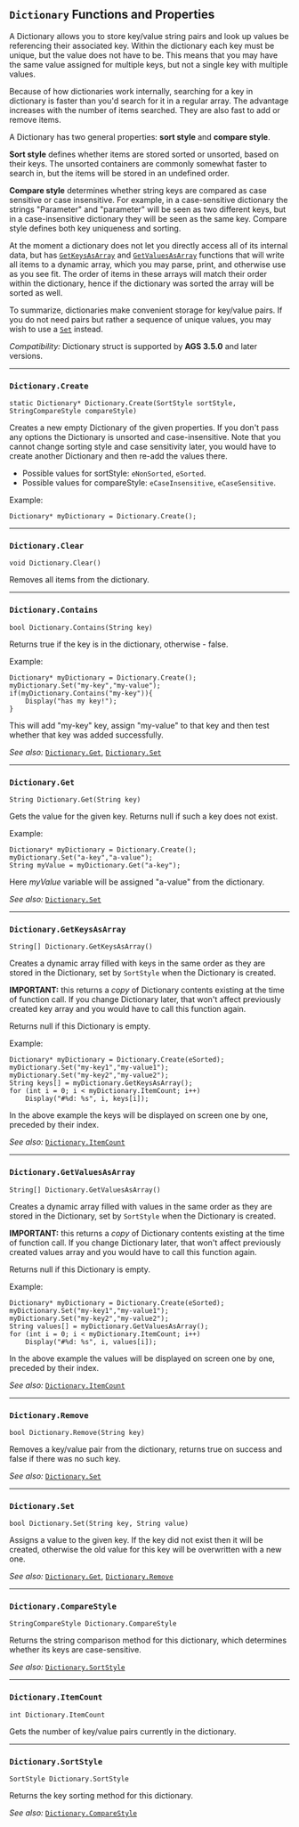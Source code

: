 ## `Dictionary` Functions and Properties

A Dictionary allows you to store key/value string pairs and look up values be referencing their associated key. Within the dictionary each key must be unique, but the value does not have to be. This means that you may have the same value assigned for multiple keys, but not a single key with multiple values.

Because of how dictionaries work internally, searching for a key in dictionary is faster than you'd search for it in a regular array. The advantage increases with the number of items searched. They are also fast to add or remove items.

A Dictionary has two general properties: **sort style** and **compare style**.

**Sort style** defines whether items are stored sorted or unsorted, based on their keys. The unsorted containers are commonly somewhat faster to search in, but the items will be stored in an undefined order.

**Compare style** determines whether string keys are compared as case sensitive or case insensitive. For example, in a case-sensitive dictionary the strings "Parameter" and "parameter" will be seen as two different keys, but in a case-insensitive dictionary they will be seen as the same key. Compare style defines both key uniqueness and sorting.

At the moment a dictionary does not let you directly access all of its internal data, but has [`GetKeysAsArray`](Dictionary#dictionarygetkeysasarray) and [`GetValuesAsArray`](Dictionary#dictionarygetvaluesasarray) functions that will write all items to a dynamic array, which you may parse, print, and otherwise use as you see fit. The order of items in these arrays will match their order within the dictionary, hence if the dictionary was sorted the array will be sorted as well.

To summarize, dictionaries make convenient storage for key/value pairs. If you do not need pairs but rather a sequence of unique values, you may wish to use a [`Set`](Set) instead.

*Compatibility:* Dictionary struct is supported by **AGS 3.5.0** and later versions.

---

### `Dictionary.Create`

```ags
static Dictionary* Dictionary.Create(SortStyle sortStyle, StringCompareStyle compareStyle)
```

Creates a new empty Dictionary of the given properties. If you don't pass any options the Dictionary is unsorted and case-insensitive. Note that you cannot change sorting style and case sensitivity later, you would have to create another Dictionary and then re-add the values there.

- Possible values for sortStyle: `eNonSorted`, `eSorted`.
- Possible values for compareStyle: `eCaseInsensitive`, `eCaseSensitive`.

Example:

```ags
Dictionary* myDictionary = Dictionary.Create();
```

---

### `Dictionary.Clear`

```ags
void Dictionary.Clear()
```

Removes all items from the dictionary.

---

### `Dictionary.Contains`

```ags
bool Dictionary.Contains(String key)
```

Returns true if the key is in the dictionary, otherwise - false.

Example:

```ags
Dictionary* myDictionary = Dictionary.Create();
myDictionary.Set("my-key","my-value");
if(myDictionary.Contains("my-key")){
    Display("has my key!");
}
```

This will add "my-key" key, assign "my-value" to that key and then test whether that key was added successfully.

*See also:* [`Dictionary.Get`](Dictionary#dictionaryget),
[`Dictionary.Set`](Dictionary#dictionaryset)

---

### `Dictionary.Get`

```ags
String Dictionary.Get(String key)
```

Gets the value for the given key. Returns null if such a key does not exist.

Example:

```ags
Dictionary* myDictionary = Dictionary.Create();
myDictionary.Set("a-key","a-value");
String myValue = myDictionary.Get("a-key");
```

Here _myValue_ variable will be assigned "a-value" from the dictionary.

*See also:* [`Dictionary.Set`](Dictionary#dictionaryset)

---

### `Dictionary.GetKeysAsArray`

```ags
String[] Dictionary.GetKeysAsArray()
```

Creates a dynamic array filled with keys in the same order as they are stored in the Dictionary, set by `SortStyle` when the Dictionary is created.

**IMPORTANT:** this returns a *copy* of Dictionary contents existing at the time of function call. If you change Dictionary later, that won't affect previously created key array and you would have to call this function again.

Returns null if this Dictionary is empty.

Example:

```ags
Dictionary* myDictionary = Dictionary.Create(eSorted);
myDictionary.Set("my-key1","my-value1");
myDictionary.Set("my-key2","my-value2");
String keys[] = myDictionary.GetKeysAsArray();
for (int i = 0; i < myDictionary.ItemCount; i++)
    Display("#%d: %s", i, keys[i]);
```

In the above example the keys will be displayed on screen one by one, preceded by their index.

*See also:* [`Dictionary.ItemCount`](Dictionary#dictionaryitemcount)

---

### `Dictionary.GetValuesAsArray`

```ags
String[] Dictionary.GetValuesAsArray()
```

Creates a dynamic array filled with values in the same order as they are stored in the Dictionary, set by `SortStyle` when the Dictionary is created.

**IMPORTANT:** this returns a *copy* of Dictionary contents existing at the time of function call. If you change Dictionary later, that won't affect previously created values array and you would have to call this function again.

Returns null if this Dictionary is empty.

Example:

```ags
Dictionary* myDictionary = Dictionary.Create(eSorted);
myDictionary.Set("my-key1","my-value1");
myDictionary.Set("my-key2","my-value2");
String values[] = myDictionary.GetValuesAsArray();
for (int i = 0; i < myDictionary.ItemCount; i++)
    Display("#%d: %s", i, values[i]);
```

In the above example the values will be displayed on screen one by one, preceded by their index.

*See also:* [`Dictionary.ItemCount`](Dictionary#dictionaryitemcount)

---

### `Dictionary.Remove`

```ags
bool Dictionary.Remove(String key)
```

Removes a key/value pair from the dictionary, returns true on success and false if there was no such key.

*See also:* [`Dictionary.Set`](Dictionary#dictionaryset)

---

### `Dictionary.Set`

```ags
bool Dictionary.Set(String key, String value)
```

Assigns a value to the given key. If the key did not exist then it will be created, otherwise the old value for this key will be overwritten with a new one.

*See also:* [`Dictionary.Get`](Dictionary#dictionaryget),
[`Dictionary.Remove`](Dictionary#dictionaryremove)

---

### `Dictionary.CompareStyle`

```ags
StringCompareStyle Dictionary.CompareStyle
```

Returns the string comparison method for this dictionary, which determines whether its keys are case-sensitive.

*See also:* [`Dictionary.SortStyle`](Dictionary#dictionarysortstyle)

---

### `Dictionary.ItemCount`

```ags
int Dictionary.ItemCount
```

Gets the number of key/value pairs currently in the dictionary.

---

### `Dictionary.SortStyle`

```ags
SortStyle Dictionary.SortStyle
```

Returns the key sorting method for this dictionary.

*See also:* [`Dictionary.CompareStyle`](Dictionary#dictionarycomparestyle)
